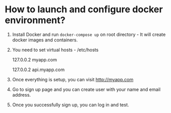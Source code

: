 # How to launch and configure docker environment?

1. Install Docker and run `docker-compose up` on root directory - It will create docker images and containers.
2. You need to set virtual hosts - /etc/hosts

    127.0.0.2 myapp.com

    127.0.0.2 api.myapp.com
    
3. Once everything is setup, you can visit http://myapp.com
4. Go to sign up page and you can create user with your name and email address.
5. Once you successfully sign up, you can log in and test.